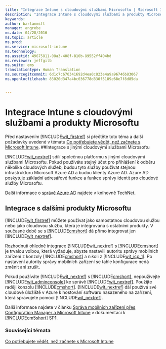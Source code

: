 ```yaml
---
title: "Integrace Intune s cloudovými službami Microsoftu | Microsoft Intune"
description: "Integrace Intune s cloudovými službami a produkty Microsoftu a ostatními produkty Microsoftu"
keywords: 
author: barlanmsft
manager: angrobe
ms.date: 04/28/2016
ms.topic: article
ms.prod: 
ms.service: microsoft-intune
ms.technology: 
ms.assetid: 49675811-08a3-408f-810b-89552ff404bd
ms.reviewer: jeffgilb
ms.suite: ems
translationtype: Human Translation
ms.sourcegitcommit: 6d1c7c670341692d4ea0c823e4a9a96746b83067
ms.openlocfilehash: 83020d347a4bc036778d830f5189e68e7f8d85da


---
```


# Integrace Intune s cloudovými službami a produkty Microsoftu

Před nastavením [!INCLUDE[wit_firstref](../includes/wit_firstref_md.md)] si přečtěte toto téma a další požadavky uvedené v tématu [Co potřebujete vědět, než začnete s Microsoft Intune](what-to-know-before-you-start-microsoft-intune.md).
##Integrace s jinými cloudovými službami Microsoftu


[!INCLUDE[wit_nextref](../includes/wit_nextref_md.md)] sdílí společnou platformu s jinými cloudovými službami Microsoftu. Pokud používáte stejný účet pro přihlášení k odběru několika cloudových služeb, budou tyto služby používat stejnou infrastrukturu Microsoft Azure AD a budou klienty Azure AD. Azure AD poskytuje základní adresářové funkce a funkce správy identit pro cloudové služby Microsoftu.

Další informace o [správě Azure AD](http://technet.microsoft.com/library/hh967611.aspx) najdete v knihovně TechNet.

## Integrace s dalšími produkty Microsoftu
[!INCLUDE[wit_firstref](../includes/wit_firstref_md.md)] můžete používat jako samostatnou cloudovou službu nebo jako cloudovou službu, která je integrovaná s ostatními produkty. V současné době se s [!INCLUDE[cmshort](../includes/cmshort_md.md)] dá přímo integrovat jen [!INCLUDE[wit_nextref](../includes/wit_nextref_md.md)].

Rozhodnutí ohledně integrace [!INCLUDE[wit_nextref](../includes/wit_nextref_md.md)] s [!INCLUDE[cmshort](../includes/cmshort_md.md)] je trvalou volbou, která vyžaduje, abyste nastavili autoritu správy mobilních zařízení z konzoly [!INCLUDE[cmshort](../includes/cmshort_md.md)] a nikoli z [!INCLUDE[wit_icp_1](../includes/wit_icp_1_md.md)]. Po nastavení autority správy mobilních zařízení se tahle konfigurace nedá změnit ani zrušit.

Pokud používáte [!INCLUDE[wit_nextref](../includes/wit_nextref_md.md)] s [!INCLUDE[cmshort](../includes/cmshort_md.md)], nepoužívejte [!INCLUDE[wit_adminconsole](../includes/wit_adminconsole_md.md)] ke správě [!INCLUDE[wit_nextref](../includes/wit_nextref_md.md)]. Použijte raději konzolu [!INCLUDE[cmshort](../includes/cmshort_md.md)]. [!INCLUDE[wit_nextref](../includes/wit_nextref_md.md)] dál používá své cloudové úložiště v Azure k hostování softwaru nasazeného na zařízení, která spravujete pomocí [!INCLUDE[wit_nextref](../includes/wit_nextref_md.md)].

Další informace najdete v článku [Správa mobilních zařízení přes Configuration Manager a Microsoft Intune](http://msdn.microsoft.com/library/2c6bd0e5-d436-41c8-bf38-30152d76be10) v dokumentaci k [!INCLUDE[cm5short](../includes/cm5short_md.md)] SP1.

### Související témata
[Co potřebujete vědět, než začnete s Microsoft Intune](what-to-know-before-you-start-microsoft-intune.md)



<!--HONumber=Aug16_HO4-->


